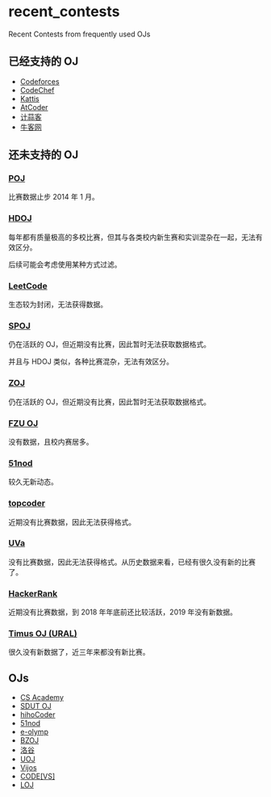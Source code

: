 # recent_contests

Recent Contests from frequently used OJs

## 已经支持的 OJ

- [Codeforces](https://codeforces.com/)
- [CodeChef](https://www.codechef.com/)
- [Kattis](https://open.kattis.com/)
- [AtCoder](https://atcoder.jp/)
- [计蒜客](https://www.jisuanke.com/)
- [牛客网](https://www.nowcoder.com/)

## 还未支持的 OJ

### [POJ](http://poj.org/)

比赛数据止步 2014 年 1 月。

### [HDOJ](http://acm.hdu.edu.cn/)

每年都有质量极高的多校比赛，但其与各类校内新生赛和实训混杂在一起，无法有效区分。

后续可能会考虑使用某种方式过滤。

### [LeetCode](https://leetcode.com/)

生态较为封闭，无法获得数据。

### [SPOJ](https://www.spoj.com/)

仍在活跃的 OJ，但近期没有比赛，因此暂时无法获取数据格式。

并且与 HDOJ 类似，各种比赛混杂，无法有效区分。

### [ZOJ](http://acm.zju.edu.cn/onlinejudge/)

仍在活跃的 OJ，但近期没有比赛，因此暂时无法获取数据格式。

### [FZU OJ](http://acm.fzu.edu.cn/)

没有数据，且校内赛居多。

### [51nod](https://www.51nod.com/)

较久无新动态。

### [topcoder](https://www.topcoder.com/)

近期没有比赛数据，因此无法获得格式。

### [UVa](https://uva.onlinejudge.org/)

没有比赛数据，因此无法获得格式。从历史数据来看，已经有很久没有新的比赛了。

### [HackerRank](https://www.hackerrank.com/)

近期没有比赛数据，到 2018 年年底前还比较活跃，2019 年没有新数据。

### [Timus OJ (URAL)](http://acm.timus.ru/)

很久没有新数据了，近三年来都没有新比赛。

## OJs

- [CS Academy](https://csacademy.com/)
- [SDUT OJ](https://acm.sdut.edu.cn/onlinejudge2/)
- [hihoCoder](https://hihocoder.com/)
- [51nod](https://www.51nod.com/)
- [e-olymp](https://www.e-olymp.com/)
- [BZOJ](https://www.lydsy.com/JudgeOnline/)
- [洛谷](https://www.luogu.org/)
- [UOJ](http://uoj.ac/)
- [Vijos](https://vijos.org/)
- [CODE\[VS\]](http://codevs.cn/)
- [LOJ](https://loj.ac/)
